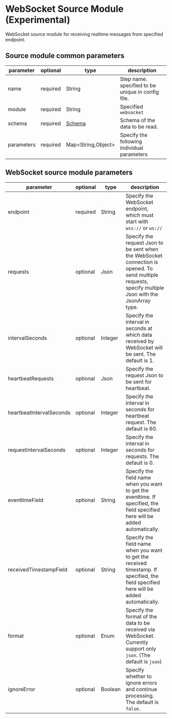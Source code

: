 # WebSocket Source Module (Experimental)

WebSocket source module for receiving realtime messages from specified endpoint.

## Source module common parameters

| parameter | optional | type | description |
| --- | --- | --- | --- |
| name | required | String | Step name. specified to be unique in config file. |
| module | required | String | Specified `websocket` |
| schema | required | [Schema](SCHEMA.md) | Schema of the data to be read. |
| parameters | required | Map<String,Object\> | Specify the following individual parameters |

## WebSocket source module parameters

| parameter                | optional | type    | description                                                                                                                                            |
|--------------------------| --- |---------|--------------------------------------------------------------------------------------------------------------------------------------------------------|
| endpoint                 | required | String  | Specify the WebSocket endpoint, which must start with `wss://` or `ws://`                                                                              |
| requests                 | optional | Json    | Specify the request Json to be sent when the WebSocket connection is opened. To send multiple requests, specify multiple Json with the JsonArray type. |
| intervalSeconds          | optional | Integer | Specify the interval in seconds at which data received by WebSocket will be sent. The default is 1.                                                    |
| heartbeatRequests        | optional | Json    | Specify the request Json to be sent for heartbeat.                                                                                                     |
| heartbeatIntervalSeconds | optional | Integer | Specify the interval in seconds for heartbeat request. The default is 60.                                                                              |
| requestIntervalSeconds   | optional | Integer | Specify the interval in seconds for requests. The default is 0.                                                                                        |
| eventtimeField           | optional | String  | Specify the field name when you want to get the eventtime. If specified, the field specified here will be added automatically.                         |
| receivedTimestampField   | optional | String  | Specify the field name when you want to get the received timestamp. If specified, the field specified here will be added automatically.                |
| format                   | optional | Enum    | Specify the format of the data to be received via WebSocket. Currently support only `json`. (The default is `json`)                                    |
| ignoreError              | optional | Boolean | Specify whether to ignore errors and continue processing. The default is `false`.                                                                        |
